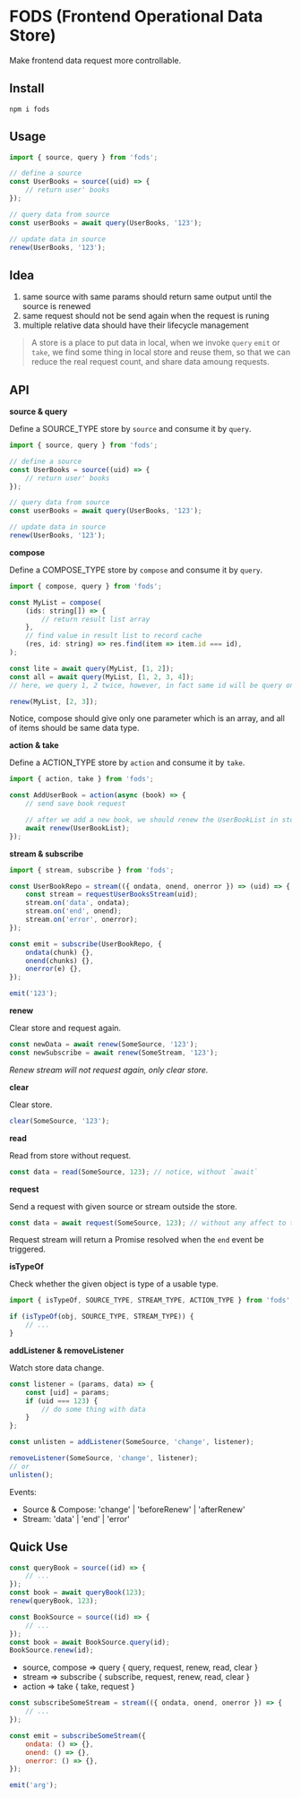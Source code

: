 # FODS (Frontend Operational Data Store)

Make frontend data request more controllable.

## Install

```
npm i fods
```

## Usage

```js
import { source, query } from 'fods';

// define a source
const UserBooks = source((uid) => {
    // return user' books
});

// query data from source
const userBooks = await query(UserBooks, '123');

// update data in source
renew(UserBooks, '123');
```

## Idea

1. same source with same params should return same output until the source is renewed
2. same request should not be send again when the request is runing
3. multiple relative data should have their lifecycle management

> A store is a place to put data in local, when we invoke `query` `emit` or `take`, we find some thing in local store and reuse them, so that we can reduce the real request count, and share data amoung requests.

## API

**source & query**

Define a SOURCE_TYPE store by `source` and consume it by `query`.

```js
import { source, query } from 'fods';

// define a source
const UserBooks = source((uid) => {
    // return user' books
});

// query data from source
const userBooks = await query(UserBooks, '123');

// update data in source
renew(UserBooks, '123');
```

**compose**

Define a COMPOSE_TYPE store by `compose` and consume it by `query`.

```js
import { compose, query } from 'fods';

const MyList = compose(
    (ids: string[]) => {
        // return result list array
    },
    // find value in result list to record cache
    (res, id: string) => res.find(item => item.id === id),
);

const lite = await query(MyList, [1, 2]);
const all = await query(MyList, [1, 2, 3, 4]);
// here, we query 1, 2 twice, however, in fact same id will be query only once inside fods

renew(MyList, [2, 3]);
```

Notice, compose should give only one parameter which is an array, and all of items should be same data type.

**action & take**

Define a ACTION_TYPE store by `action` and consume it by `take`.

```js
import { action, take } from 'fods';

const AddUserBook = action(async (book) => {
    // send save book request

    // after we add a new book, we should renew the UserBookList in store
    await renew(UserBookList);
});
```

**stream & subscribe**

```js
import { stream, subscribe } from 'fods';

const UserBookRepo = stream(({ ondata, onend, onerror }) => (uid) => {
    const stream = requestUserBooksStream(uid);
    stream.on('data', ondata);
    stream.on('end', onend);
    stream.on('error', onerror);
});

const emit = subscribe(UserBookRepo, {
    ondata(chunk) {},
    onend(chunks) {},
    onerror(e) {},
});

emit('123');
```

**renew**

Clear store and request again.

```js
const newData = await renew(SomeSource, '123');
const newSubscribe = await renew(SomeStream, '123');
```

*Renew stream will not request again, only clear store.*

**clear**

Clear store.

```js
clear(SomeSource, '123');
```

**read**

Read from store without request.

```js
const data = read(SomeSource, 123); // notice, without `await`
```

**request**

Send a request with given source or stream outside the store.

```js
const data = await request(SomeSource, 123); // without any affect to the store
```

Request stream will return a Promise resolved when the `end` event be triggered.

**isTypeOf**

Check whether the given object is type of a usable type.

```js
import { isTypeOf, SOURCE_TYPE, STREAM_TYPE, ACTION_TYPE } from 'fods';

if (isTypeOf(obj, SOURCE_TYPE, STREAM_TYPE)) {
    // ...
}
```

**addListener & removeListener**

Watch store data change.

```js
const listener = (params, data) => {
    const [uid] = params;
    if (uid === 123) {
        // do some thing with data
    }
};

const unlisten = addListener(SomeSource, 'change', listener);

removeListener(SomeSource, 'change', listener);
// or
unlisten();
```

Events:

- Source & Compose: 'change' | 'beforeRenew' | 'afterRenew'
- Stream: 'data' | 'end' | 'error'

## Quick Use

```js
const queryBook = source((id) => {
    // ...
});
const book = await queryBook(123);
renew(queryBook, 123);
```

```js
const BookSource = source((id) => {
    // ...
});
const book = await BookSource.query(id);
BookSource.renew(id);
```

- source, compose => query { query, request, renew, read, clear }
- stream => subscribe { subscribe, request, renew, read, clear }
- action => take { take, request }

```js
const subscribeSomeStream = stream(({ ondata, onend, onerror }) => {
    // ...
});

const emit = subscribeSomeStream({
    ondata: () => {},
    onend: () => {},
    onerror: () => {},
});

emit('arg');
```
